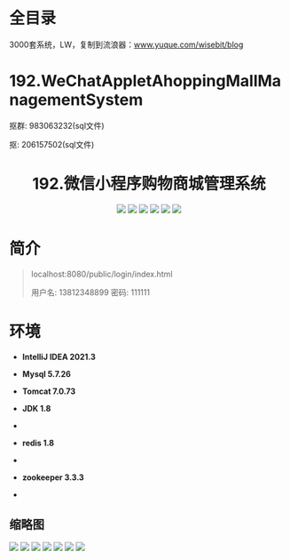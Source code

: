 # 全目录

3000套系统，LW，复制到流浪器：www.yuque.com/wisebit/blog

# 192.WeChatAppletAhoppingMallManagementSystem

<p>抠群: 983063232(sql文件)</p>
<p>抠: 206157502(sql文件)</p>

<p><h1 align="center">192.微信小程序购物商城管理系统</h1></p>


<p align="center">
	<img src="https://img.shields.io/badge/jdk-1.8-orange.svg"/>
    <img src="https://img.shields.io/badge/spring-5.x-lightgrey.svg"/>
    <img src="https://img.shields.io/badge/springmvc-3.x-blue.svg"/>
    <img src="https://img.shields.io/badge/mybatis-5.x-yellow.svg"/>
    <img src="https://img.shields.io/badge/微信小程序-3.x-blue.svg"/>
    <img src="https://img.shields.io/badge/微服务接口-3.x-yellow.svg"/>
</p>

# 简介
>
> 
>
> localhost:8080/public/login/index.html
>
> 用户名:  13812348899  密码: 111111

# 环境

- <b>IntelliJ IDEA 2021.3</b>

- <b>Mysql 5.7.26</b>

- <b>Tomcat 7.0.73</b>

- <b>JDK 1.8</b>
- 
- <b>redis 1.8</b>
- 
- <b>zookeeper 3.3.3</b>
- 

## 缩略图

![](https://bitwise.oss-cn-heyuan.aliyuncs.com/2024/9/10/1da5b855-b413-4357-86c3-fee15168bb0b.png)
![](https://bitwise.oss-cn-heyuan.aliyuncs.com/2024/9/10/4f886c4c-11d2-4a67-b168-e56c45e5a72e.png)
![](https://bitwise.oss-cn-heyuan.aliyuncs.com/2024/9/10/2ce6a3d6-ab79-428e-90f8-363aeeb8b8a7.png)
![](https://bitwise.oss-cn-heyuan.aliyuncs.com/2024/9/10/d7969ab4-a8ef-4a74-ace2-8962eb50c905.png)
![](https://bitwise.oss-cn-heyuan.aliyuncs.com/2024/9/10/ab8a01f8-c84a-4ab7-8e93-4257a9123be5.png)
![](https://bitwise.oss-cn-heyuan.aliyuncs.com/2024/9/10/363886c8-549b-442d-8693-38e6e17dac52.png)
![](https://bitwise.oss-cn-heyuan.aliyuncs.com/2024/9/10/3137de6a-8909-4f3b-937d-b2caf4aeba9d.png)





